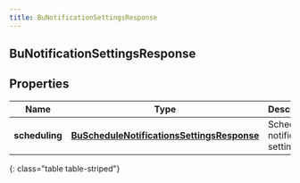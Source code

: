 ```yaml
---
title: BuNotificationSettingsResponse
---
```

## BuNotificationSettingsResponse


## Properties

| Name | Type | Description | Notes |
| ------------ | ------------- | ------------- | ------------- |
| **scheduling** | <!----><!---->[**BuScheduleNotificationsSettingsResponse**](BuScheduleNotificationsSettingsResponse.html)<!----> | Schedule notification settings |  [optional] |
{: class="table table-striped"}



